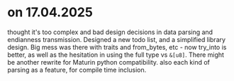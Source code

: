 

# on 17.04.2025
thought it's too complex and bad design decisions in data parsing and endianness transmission.
Designed a new todo list, and a simplified library design.
Big mess was there with traits and from_bytes, etc - now try_into is better, as well as the hesitation in using the full type vs `&[u8]`.
There might be another rewrite for Maturin python compatibility.
also each kind of parsing as a feature, for compile time inclusion.

